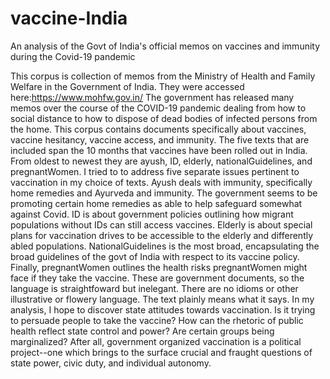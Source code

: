 # vaccine-India
An analysis of the Govt of India's official memos on vaccines and immunity during the Covid-19 pandemic

This corpus is collection of memos from the Ministry of Health and Family Welfare in the Government of India. 
They were accessed here:https://www.mohfw.gov.in/ The government has released many memos over the course of the COVID-19 pandemic dealing from how to social distance to how to dispose of dead bodies of infected persons from the home. This corpus contains documents specifically about vaccines, vaccine hesitancy, vaccine access, and immunity. The five texts that are included span the 10 months that vaccines have been rolled out in India. From oldest to newest they are ayush, ID, elderly, nationalGuidelines, and pregnantWomen. I tried to to address five separate issues pertinent to vaccination in my choice of texts. Ayush deals with immunity, specifically home remedies and Ayurveda and immunity. The government seems to be promoting certain home remedies as able to help safeguard somewhat against Covid. ID is about government policies outlining how migrant populations without IDs can still access vaccines. Elderly is about special plans for vaccination drives to be accessible to the elderly and differently abled populations. NationalGuidelines is the most broad, encapsulating the broad guidelines of the govt of India with respect to its vaccine policy. Finally, pregnantWomen outlines the health risks pregnantWomen might face if they take the vaccine.
These are government documents, so the language is straightfoward but inelegant. There are no idioms or other illustrative or flowery language. The text plainly means what it says.
In my analysis, I hope to discover state attitudes towards vaccination. Is it trying to persuade people to take the vaccine? How can the rhetoric of public health reflect state control and power? Are certain groups being marginalized? After all, government organized vaccination is a political project--one which brings to the surface crucial and fraught questions of state power, civic duty, and individual autonomy.
